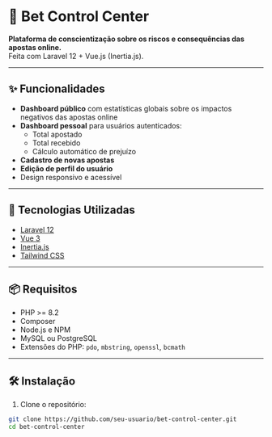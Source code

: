 # 🎯 Bet Control Center

**Plataforma de conscientização sobre os riscos e consequências das apostas online.**  
Feita com Laravel 12 + Vue.js (Inertia.js).

---

## ✨ Funcionalidades

- **Dashboard público** com estatísticas globais sobre os impactos negativos das apostas online
- **Dashboard pessoal** para usuários autenticados:
  - Total apostado
  - Total recebido
  - Cálculo automático de prejuízo
- **Cadastro de novas apostas**
- **Edição de perfil do usuário**
- Design responsivo e acessível

---

## 🚀 Tecnologias Utilizadas

- [Laravel 12](https://laravel.com/)
- [Vue 3](https://vuejs.org/)
- [Inertia.js](https://inertiajs.com/)
- [Tailwind CSS](https://tailwindcss.com/)

---

## 📦 Requisitos

- PHP >= 8.2
- Composer
- Node.js e NPM
- MySQL ou PostgreSQL
- Extensões do PHP: `pdo`, `mbstring`, `openssl`, `bcmath`

---

## 🛠️ Instalação

1. Clone o repositório:

```bash
git clone https://github.com/seu-usuario/bet-control-center.git
cd bet-control-center
